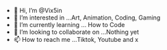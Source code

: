 - 👋 Hi, I’m @Vix5in
- 👀 I’m interested in ...Art, Animation, Coding, Gaming
- 🌱 I’m currently learning ... How to Code 
- 💞️ I’m looking to collaborate on ...Nothing yet 
- 📫 How to reach me ...Tiktok, Youtube and x


